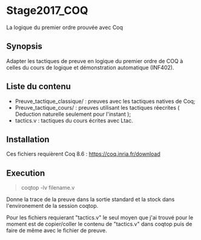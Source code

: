 # Stage2017_COQ
La logique du premier ordre prouvée avec Coq

## Synopsis

Adapter les tactiques de preuve en logique du premier ordre de COQ à celles du cours de logique et démonstration automatique (INF402).

## Liste du contenu

- Preuve_tactique_classique/ : preuves avec les tactiques natives de Coq;
- Preuve_tactique_cours/ : preuves utilisant les tactiques réecrites ( Deduction naturelle seulement pour l'instant );
- tactics.v : tactiques du cours écrites avec Ltac.

## Installation

Ces fichiers requièrent Coq 8.6 :
https://coq.inria.fr/download

## Execution

> coqtop -lv filename.v

Donne la trace de la preuve dans la sortie standard et la stock dans l'environement de la session coqtop.

Pour les fichiers requierant "tactics.v" le seul moyen que j'ai trouvé pour le moment est de copier/coller le contenu de "tactics.v" dans coqtop puis de faire de même avec le fichier de preuve.

